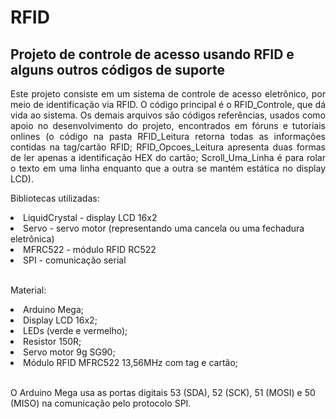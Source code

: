 # RFID
<h2>Projeto de controle de acesso usando RFID e alguns outros códigos de suporte</h2>
<p align=justify>Este projeto consiste em um sistema de controle de acesso eletrônico, por meio de identificação via RFID. O código principal é o RFID_Controle, que dá vida ao sistema. Os demais arquivos são códigos referências, usados como apoio no desenvolvimento do projeto, encontrados em fóruns e tutoriais onlines (o código na pasta RFID_Leitura retorna todas as informações contidas na tag/cartão RFID; RFID_Opcoes_Leitura apresenta duas formas de ler apenas a identificação HEX do cartão; Scroll_Uma_Linha é para rolar o texto em uma linha enquanto que a outra se mantém estática no display LCD).</p>
<p>Bibliotecas utilizadas:</p>
<li>LiquidCrystal - display LCD 16x2</li>
<li>Servo - servo motor (representando uma cancela ou uma fechadura eletrônica)</li>
<li>MFRC522 - módulo RFID RC522</li>
<li>SPI - comunicação serial</li>
<br>
<p>Material:</p>
<li>Arduino Mega;</li>
<li>Display LCD 16x2;</li>
<li>LEDs (verde e vermelho);</li>
<li>Resistor 150R;</li>
<li>Servo motor 9g SG90;</li>
<li>Módulo RFID MFRC522 13,56MHz com tag e cartão;</li>
<br>
<p>O Arduino Mega usa as portas digitais 53 (SDA), 52 (SCK), 51 (MOSI) e 50 (MISO) na comunicação pelo protocolo SPI.</p>
